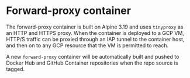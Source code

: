 # Forward-proxy container

The forward-proxy container is built on Alpine 3.19 and uses `tinyproxy` as an
HTTP and HTTPS proxy. When the container is deployed to a GCP VM, HTTP/S traffic
can be proxied through an IAP tunnel to the container host, and then on to any
GCP resource that the VM is permitted to reach.

A new `forward-proxy` container will be automatically built and pushed to Docker
Hub and GitHub Container repositories when the repo source is tagged.
